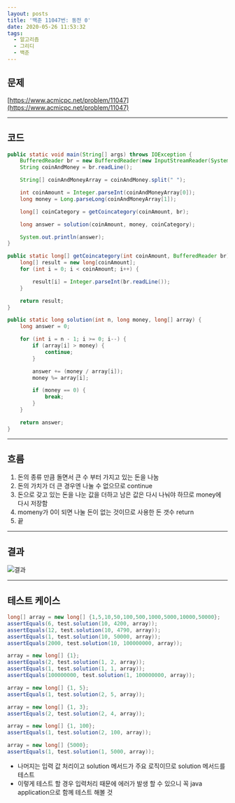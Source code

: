 ```yaml
---
layout: posts
title: '백준 11047번: 동전 0'
date: 2020-05-26 11:53:32
tags:
  - 알고리즘
  - 그리디
  - 백준
---
```


## 문제

[https://www.acmicpc.net/problem/11047](https://www.acmicpc.net/problem/11047)

* * *

## 코드

```java
public static void main(String[] args) throws IOException {
    BufferedReader br = new BufferedReader(new InputStreamReader(System.in));
    String coinAndMoney = br.readLine();

    String[] coinAndMoneyArray = coinAndMoney.split(" ");

    int coinAmount = Integer.parseInt(coinAndMoneyArray[0]);
    long money = Long.parseLong(coinAndMoneyArray[1]);

    long[] coinCategory = getCoincategory(coinAmount, br);

    long answer = solution(coinAmount, money, coinCategory);

    System.out.println(answer);
}

public static long[] getCoincategory(int coinAmount, BufferedReader br) throws IOException {
    long[] result = new long[coinAmount];
    for (int i = 0; i < coinAmount; i++) {

        result[i] = Integer.parseInt(br.readLine());
    }

    return result;
}

public static long solution(int n, long money, long[] array) {
    long answer = 0;

    for (int i = n - 1; i >= 0; i--) {
        if (array[i] > money) {
            continue;
        }

        answer += (money / array[i]);
        money %= array[i];

        if (money == 0) {
            break;
        }
    }

    return answer;
}
```

* * *

## 흐름

1. 돈의 종류 만큼 돌면서 큰 수 부터 가지고 있는 돈을 나눔
2. 돈의 가치가 더 큰 경우엔 나눌 수 없으므로 continue
3. 돈으로 갖고 있는 돈을 나눈 값을 더하고 남은 값은 다시 나눠야 하므로 money에 다시 저장함
4. momeny가 0이 되면 나눌 돈이 없는 것이므로 사용한 돈 갯수 return
5. 끝

* * *

## 결과

![결과](/images/20200526/11047.PNG)

* * *

## 테스트 케이스

```java
long[] array = new long[] {1,5,10,50,100,500,1000,5000,10000,50000};
assertEquals(6, test.solution(10, 4200, array));
assertEquals(12, test.solution(10, 4790, array));
assertEquals(1, test.solution(10, 50000, array));
assertEquals(2000, test.solution(10, 100000000, array));

array = new long[] {1};
assertEquals(2, test.solution(1, 2, array));
assertEquals(1, test.solution(1, 1, array));
assertEquals(100000000, test.solution(1, 100000000, array));

array = new long[] {1, 5};
assertEquals(1, test.solution(2, 5, array));

array = new long[] {1, 3};
assertEquals(2, test.solution(2, 4, array));

array = new long[] {1, 100};
assertEquals(1, test.solution(2, 100, array));

array = new long[] {5000};
assertEquals(1, test.solution(1, 5000, array));
```

- 나머지는 입력 값 처리이고 solution 메서드가 주요 로직이므로 solution 메서드를 테스트
- 이렇게 테스트 할 경우 입력처리 때문에 에러가 발생 할 수 있으니 꼭 java application으로 함께 테스트 해볼 것
